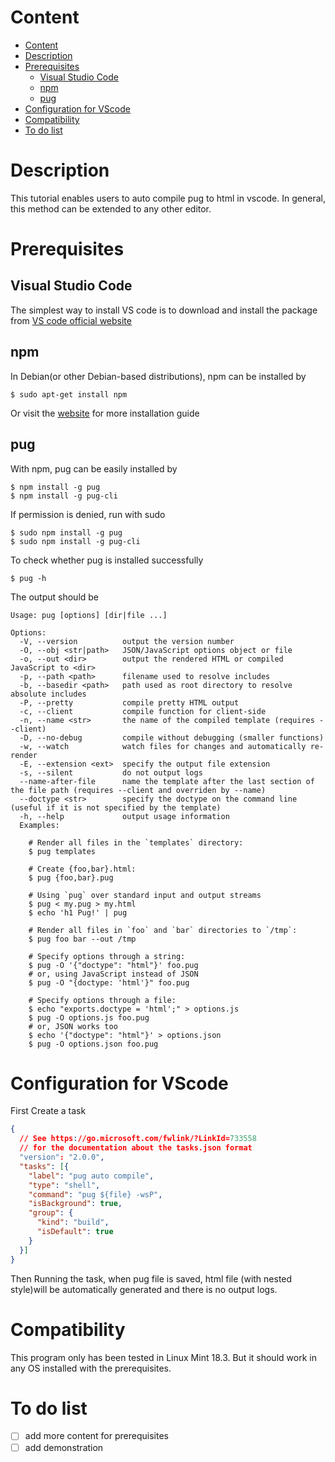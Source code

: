 # Content

- [Content](#content)
- [Description](#description)
- [Prerequisites](#prerequisites)
    - [Visual Studio Code](#visual-studio-code)
    - [npm](#npm)
    - [pug](#pug)
- [Configuration for VScode](#configuration-for-vscode)
- [Compatibility](#compatibility)
- [To do list](#to-do-list)


# Description

This tutorial enables users to auto compile pug to html in vscode. In general, this method can be extended to any other editor.

# Prerequisites

## Visual Studio Code

The simplest way to install VS code is to download and install the package from [VS code official website](https://code.visualstudio.com/#alt-downloads)

## npm

In Debian(or other Debian-based distributions), npm can be installed by

```console
$ sudo apt-get install npm
```
Or visit the [website](https://www.npmjs.com/get-npm) for more installation guide

## pug

With npm, pug can be easily installed by

```console
$ npm install -g pug
$ npm install -g pug-cli
```

If permission is denied, run with sudo

```console
$ sudo npm install -g pug
$ sudo npm install -g pug-cli
```

To check whether pug is installed successfully

```console
$ pug -h
```

The output should be

```console
Usage: pug [options] [dir|file ...]

Options:
  -V, --version          output the version number
  -O, --obj <str|path>   JSON/JavaScript options object or file
  -o, --out <dir>        output the rendered HTML or compiled JavaScript to <dir>
  -p, --path <path>      filename used to resolve includes
  -b, --basedir <path>   path used as root directory to resolve absolute includes
  -P, --pretty           compile pretty HTML output
  -c, --client           compile function for client-side
  -n, --name <str>       the name of the compiled template (requires --client)
  -D, --no-debug         compile without debugging (smaller functions)
  -w, --watch            watch files for changes and automatically re-render
  -E, --extension <ext>  specify the output file extension
  -s, --silent           do not output logs
  --name-after-file      name the template after the last section of the file path (requires --client and overriden by --name)
  --doctype <str>        specify the doctype on the command line (useful if it is not specified by the template)
  -h, --help             output usage information
  Examples:

    # Render all files in the `templates` directory:
    $ pug templates

    # Create {foo,bar}.html:
    $ pug {foo,bar}.pug

    # Using `pug` over standard input and output streams
    $ pug < my.pug > my.html
    $ echo 'h1 Pug!' | pug

    # Render all files in `foo` and `bar` directories to `/tmp`:
    $ pug foo bar --out /tmp

    # Specify options through a string:
    $ pug -O '{"doctype": "html"}' foo.pug
    # or, using JavaScript instead of JSON
    $ pug -O "{doctype: 'html'}" foo.pug

    # Specify options through a file:
    $ echo "exports.doctype = 'html';" > options.js
    $ pug -O options.js foo.pug
    # or, JSON works too
    $ echo '{"doctype": "html"}' > options.json
    $ pug -O options.json foo.pug
```

# Configuration for VScode

First Create a task

```json
{
  // See https://go.microsoft.com/fwlink/?LinkId=733558
  // for the documentation about the tasks.json format
  "version": "2.0.0",
  "tasks": [{
    "label": "pug auto compile",
    "type": "shell",
    "command": "pug ${file} -wsP",
    "isBackground": true,
    "group": {
      "kind": "build",
      "isDefault": true
    }
  }]
}
```
Then Running the task, when pug file is saved, html file (with nested style)will be automatically generated and there is no output logs.


# Compatibility

This program only has been tested in Linux Mint 18.3. But it should work in any OS installed with the prerequisites.

# To do list

- [ ] add more content for prerequisites
- [ ] add demonstration

